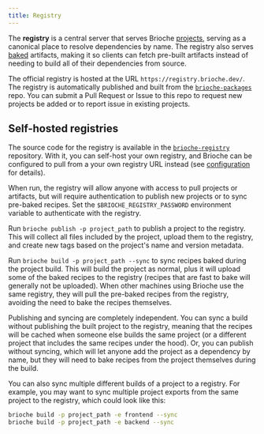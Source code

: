 ```yaml
---
title: Registry
---
```


The **registry** is a central server that serves Brioche [projects](./projects.md), serving as a canonical place to resolve dependencies by name. The registry also serves [baked](./baking.md) artifacts, making it so clients can fetch pre-built artifacts instead of needing to build all of their dependencies from source.

The official registry is hosted at the URL `https://registry.brioche.dev/`. The registry is automatically published and built from the [`brioche-packages`](https://github.com/brioche-dev/brioche-packages) repo. You can submit a Pull Request or Issue to this repo to request new projects be added or to report issue in existing projects.

## Self-hosted registries

The source code for the registry is available in the [`brioche-registry`](https://github.com/brioche-dev/brioche-registry) repository. With it, you can self-host your own registry, and Brioche can be configured to pull from a your own registry URL instead (see [configuration](../configuration.md) for details).

When run, the registry will allow anyone with access to pull projects or artifacts, but will require authentication to publish new projects or to sync pre-baked recipes. Set the `$BRIOCHE_REGISTRY_PASSWORD` environment variable to authenticate with the registry.

Run `brioche publish -p project_path` to publish a project to the registry. This will collect all files included by the project, upload them to the registry, and create new tags based on the project's name and version metadata.

Run `brioche build -p project_path --sync` to sync recipes baked during the project build. This will build the project as normal, plus it will upload some of the baked recipes to the registry (recipes that are fast to bake will generally not be uploaded). When other machines using Brioche use the same registry, they will pull the pre-baked recipes from the registry, avoiding the need to bake the recipes themselves.

Publishing and syncing are completely independent. You can sync a build without publishing the built project to the registry, meaning that the recipes will be cached when someone else builds the same project (or a different project that includes the same recipes under the hood). Or, you can publish without syncing, which will let anyone add the project as a dependency by name, but they will need to bake recipes from the project themselves during the build.

You can also sync multiple different builds of a project to a registry. For example, you may want to sync multiple project exports from the same project to the registry, which could look like this:

```bash
brioche build -p project_path -e frontend --sync
brioche build -p project_path -e backend --sync
```
